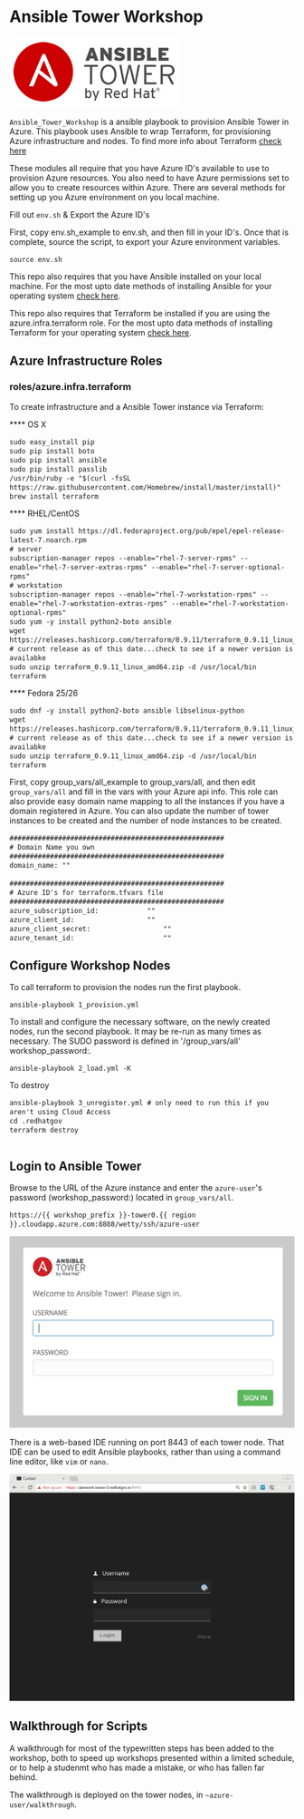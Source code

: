 # Ansible Tower Workshop

![ansible](img/Ansible-Tower-Logotype-Large-RGB-FullGrey-300x124.png)

`Ansible_Tower_Workshop` is a ansible playbook to provision Ansible Tower in Azure. This playbook uses Ansible to wrap Terraform, for provisioning Azure infrastructure and nodes. To find more info about Terraform [check here](https://www.terraform.io/docs/providers/azurerm/)

These modules all require that you have Azure ID's available to use to provision Azure resources. You also need to have Azure permissions set to allow you to create resources within Azure. There are several methods for setting up you Azure environment on you local machine.

Fill out `env.sh` & Export the Azure ID's

First, copy env.sh_example to env.sh, and then fill in your ID's.  Once that is complete, source the script, to export your Azure environment variables.

```
source env.sh
```

This repo also requires that you have Ansible installed on your local machine. For the most upto date methods of installing Ansible for your operating system [check here](http://docs.ansible.com/ansible/intro_installation.html).

This repo also requires that Terraform be installed if you are using the azure.infra.terraform role. For the most upto data methods of installing Terraform for your operating system [check here](https://www.terraform.io/downloads.html).



## Azure Infrastructure Roles


### roles/azure.infra.terraform

To create infrastructure and a Ansible Tower instance via Terraform:

**** OS X
```
sudo easy_install pip
sudo pip install boto
sudo pip install ansible
sudo pip install passlib
/usr/bin/ruby -e "$(curl -fsSL https://raw.githubusercontent.com/Homebrew/install/master/install)"
brew install terraform
```

**** RHEL/CentOS
```
sudo yum install https://dl.fedoraproject.org/pub/epel/epel-release-latest-7.noarch.rpm
# server
subscription-manager repos --enable="rhel-7-server-rpms" --enable="rhel-7-server-extras-rpms" --enable="rhel-7-server-optional-rpms"
# workstation
subscription-manager repos --enable="rhel-7-workstation-rpms" --enable="rhel-7-workstation-extras-rpms" --enable="rhel-7-workstation-optional-rpms"
sudo yum -y install python2-boto ansible
wget https://releases.hashicorp.com/terraform/0.9.11/terraform_0.9.11_linux_amd64.zip # current release as of this date...check to see if a newer version is availabke
sudo unzip terraform_0.9.11_linux_amd64.zip -d /usr/local/bin terraform
```

**** Fedora 25/26
```
sudo dnf -y install python2-boto ansible libselinux-python
wget https://releases.hashicorp.com/terraform/0.9.11/terraform_0.9.11_linux_amd64.zip # current release as of this date...check to see if a newer version is availabke
sudo unzip terraform_0.9.11_linux_amd64.zip -d /usr/local/bin terraform
```

First, copy group_vars/all_example to group_vars/all, and then edit `group_vars/all` and fill in the vars with your Azure api info. This role can also provide easy domain name mapping to all the instances if you have a domain registered in Azure. You can also update the number of tower instances to be created and the number of node instances to be created.


```
#####################################################
# Domain Name you own
#####################################################
domain_name: ""

#####################################################
# Azure ID's for terraform.tfvars file
#####################################################
azure_subscription_id:            ""
azure_client_id:                  ""
azure_client_secret:		          ""
azure_tenant_id:		              ""
```

## Configure Workshop Nodes
To call terraform to provision the nodes run the first playbook.

```
ansible-playbook 1_provision.yml
```
To install and configure the necessary software, on the newly created nodes, run the second playbook. It may be re-run as many times as necessary. The SUDO password is defined in '/group_vars/all' workshop_password:. 

```
ansible-playbook 2_load.yml -K
```

To destroy

```
ansible-playbook 3_unregister.yml # only need to run this if you aren't using Cloud Access
cd .redhatgov
terraform destroy
```

```
```

## Login to Ansible Tower

Browse to the URL of the Azure instance and enter the `azure-user`'s password (workshop_password:) located in `group_vars/all`.

```
https://{{ workshop_prefix }}-tower0.{{ region }}.cloudapp.azure.com:8888/wetty/ssh/azure-user
```

![Tower Login](img/ansible-tower.png)

There is a web-based IDE running on port 8443 of each tower node.  That IDE can be used to edit Ansible playbooks, rather than using a command line editor, like `vim` or `nano`.

![Codiad Login](img/codiad.png)

## Walkthrough for Scripts

A walkthrough for most of the typewritten steps has been added to the workshop, both to speed up workshops presented within a limited schedule, or to help a studenmt who has made a mistake, or who has fallen far behind.

The walkthrough is deployed on the tower nodes, in `~azure-user/walkthrough`.
